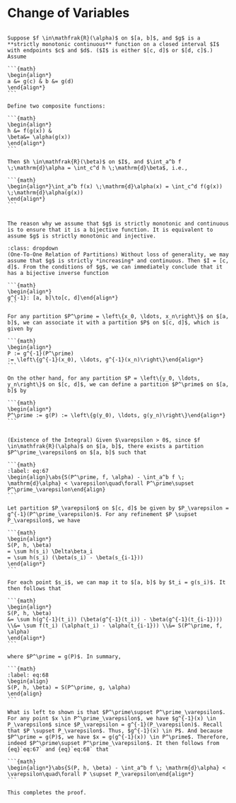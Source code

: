 # Change of Variables

````{prf:theorem}

Suppose $f \in\mathfrak{R}(\alpha)$ on $[a, b]$, and $g$ is a **strictly monotonic continuous** function on a closed interval $I$ with endpoints $c$ and $d$. ($I$ is either $[c, d]$ or $[d, c]$.) Assume

```{math}
\begin{align*}
a &= g(c) & b &= g(d)
\end{align*}
```

Define two composite functions:

```{math}
\begin{align*}
h &= f(g(x)) & 
\beta&= \alpha(g(x))
\end{align*}
```

Then $h \in\mathfrak{R}(\beta)$ on $I$, and $\int_a^b f \;\mathrm{d}\alpha = \int_c^d h \;\mathrm{d}\beta$, i.e., 

```{math}
\begin{align*}\int_a^b f(x) \;\mathrm{d}\alpha(x) = \int_c^d f(g(x)) \;\mathrm{d}\alpha(g(x))
\end{align*}
```

````

````{prf:remark}

The reason why we assume that $g$ is strictly monotonic and continuous is to ensure that it is a bijective function. It is equivalent to assume $g$ is strictly monotonic and injective.

````

````{prf:proof}
:class: dropdown
(One-To-One Relation of Partitions) Without loss of generality, we may assume that $g$ is strictly *increasing* and continuous. Then $I = [c, d]$. From the conditions of $g$, we can immediately conclude that it has a bijective inverse function

```{math}
\begin{align*}
g^{-1}: [a, b]\to[c, d]\end{align*}
```

For any partition $P^\prime = \left\{x_0, \ldots, x_n\right\}$ on $[a, b]$, we can associate it with a partition $P$ on $[c, d]$, which is given by 

```{math}
\begin{align*}
P := g^{-1}(P^\prime) 
:= \left\{g^{-1}(x_0), \ldots, g^{-1}(x_n)\right\}\end{align*}
```

On the other hand, for any partition $P = \left\{y_0, \ldots, y_n\right\}$ on $[c, d]$, we can define a partition $P^\prime$ on $[a, b]$ by 

```{math}
\begin{align*}
P^\prime := g(P) := \left\{g(y_0), \ldots, g(y_n)\right\}\end{align*}
```


(Existence of the Integral) Given $\varepsilon > 0$, since $f \in\mathfrak{R}(\alpha)$ on $[a, b]$, there exists a partition $P^\prime_\varepsilon$ on $[a, b]$ such that 

```{math}
:label: eq:67
\begin{align}\abs{S(P^\prime, f, \alpha) - \int_a^b f \; \mathrm{d}\alpha} < \varepsilon\quad\forall P^\prime\supset P^\prime_\varepsilon\end{align}
```

Let partition $P_\varepsilon$ on $[c, d]$ be given by $P_\varepsilon = g^{-1}(P^\prime_\varepsilon)$. For any refinement $P \supset P_\varepsilon$, we have 

```{math}
\begin{align*}
S(P, h, \beta)
= \sum h(s_i) \Delta\beta_i
= \sum h(s_i) (\beta(s_i) - \beta(s_{i-1}))
\end{align*}
```

For each point $s_i$, we can map it to $[a, b]$ by $t_i = g(s_i)$. It then follows that 

```{math}
\begin{align*}
S(P, h, \beta)
&= \sum h(g^{-1}(t_i)) (\beta(g^{-1}(t_i)) - \beta(g^{-1}(t_{i-1}))) \\&= \sum f(t_i) (\alpha(t_i) - \alpha(t_{i-1})) \\&= S(P^\prime, f, \alpha)
\end{align*}
```

where $P^\prime = g(P)$. In summary,

```{math}
:label: eq:68
\begin{align}
S(P, h, \beta) = S(P^\prime, g, \alpha)
\end{align}
```

What is left to shown is that $P^\prime\supset P^\prime_\varepsilon$. For any point $x \in P^\prime_\varepsilon$, we have $g^{-1}(x) \in P_\varepsilon$ since $P_\varepsilon = g^{-1}(P_\varepsilon)$. Recall that $P \supset P_\varepsilon$. Thus, $g^{-1}(x) \in P$. And because $P^\prime = g(P)$, we have $x = g(g^{-1}(x)) \in P^\prime$. Therefore, indeed $P^\prime\supset P^\prime_\varepsilon$. It then follows from {eq}`eq:67` and {eq}`eq:68` that 

```{math}
\begin{align*}\abs{S(P, h, \beta) - \int_a^b f \; \mathrm{d}\alpha} < \varepsilon\quad\forall P \supset P_\varepsilon\end{align*}
```

This completes the proof.

````

